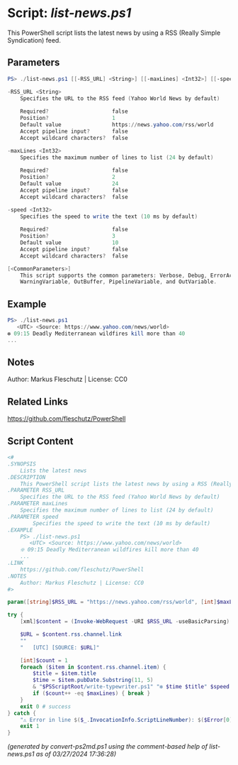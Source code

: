 Script: *list-news.ps1*
========================

This PowerShell script lists the latest news by using a RSS (Really Simple Syndication) feed.

Parameters
----------
```powershell
PS> ./list-news.ps1 [[-RSS_URL] <String>] [[-maxLines] <Int32>] [[-speed] <Int32>] [<CommonParameters>]

-RSS_URL <String>
    Specifies the URL to the RSS feed (Yahoo World News by default)
    
    Required?                    false
    Position?                    1
    Default value                https://news.yahoo.com/rss/world
    Accept pipeline input?       false
    Accept wildcard characters?  false

-maxLines <Int32>
    Specifies the maximum number of lines to list (24 by default)
    
    Required?                    false
    Position?                    2
    Default value                24
    Accept pipeline input?       false
    Accept wildcard characters?  false

-speed <Int32>
    Specifies the speed to write the text (10 ms by default)
    
    Required?                    false
    Position?                    3
    Default value                10
    Accept pipeline input?       false
    Accept wildcard characters?  false

[<CommonParameters>]
    This script supports the common parameters: Verbose, Debug, ErrorAction, ErrorVariable, WarningAction, 
    WarningVariable, OutBuffer, PipelineVariable, and OutVariable.
```

Example
-------
```powershell
PS> ./list-news.ps1
   <UTC> <Source: https://www.yahoo.com/news/world>
❇️ 09:15 Deadly Mediterranean wildfires kill more than 40
...

```

Notes
-----
Author: Markus Fleschutz | License: CC0

Related Links
-------------
https://github.com/fleschutz/PowerShell

Script Content
--------------
```powershell
<#
.SYNOPSIS
	Lists the latest news
.DESCRIPTION
	This PowerShell script lists the latest news by using a RSS (Really Simple Syndication) feed.
.PARAMETER RSS_URL
	Specifies the URL to the RSS feed (Yahoo World News by default)
.PARAMETER maxLines
	Specifies the maximum number of lines to list (24 by default)
.PARAMETER speed
        Specifies the speed to write the text (10 ms by default)
.EXAMPLE
	PS> ./list-news.ps1
	   <UTC> <Source: https://www.yahoo.com/news/world>
	❇️ 09:15 Deadly Mediterranean wildfires kill more than 40
	...
.LINK
	https://github.com/fleschutz/PowerShell
.NOTES
	Author: Markus Fleschutz | License: CC0
#>

param([string]$RSS_URL = "https://news.yahoo.com/rss/world", [int]$maxLines = 24, [int]$speed = 10)

try {
	[xml]$content = (Invoke-WebRequest -URI $RSS_URL -useBasicParsing).Content

	$URL = $content.rss.channel.link
	""
	"   [UTC] [SOURCE: $URL]"

	[int]$count = 1
	foreach ($item in $content.rss.channel.item) {
		$title = $item.title
		$time = $item.pubDate.Substring(11, 5)
		& "$PSScriptRoot/write-typewriter.ps1" "❇️ $time $title" $speed
		if ($count++ -eq $maxLines) { break }
	}
	exit 0 # success
} catch {
	"⚠️ Error in line $($_.InvocationInfo.ScriptLineNumber): $($Error[0])"
	exit 1
}
```

*(generated by convert-ps2md.ps1 using the comment-based help of list-news.ps1 as of 03/27/2024 17:36:28)*
